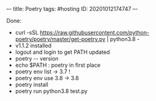 –-
title: Poetry
tags: #hosting
   ID: 20201012174747
–-

Done:
* curl -sSL https://raw.githubusercontent.com/python-poetry/poetry/master/get-poetry.py | python3.8 -
* v1.1.2 installed
* logout and login to get PATH updated
* poetry  -- version
* echo $PATH : poetry in first place
* poetry env list → 3.7 !
* poetry env use 3.8 → 3.8
* poetry install
* poetry run python3.8 test.py